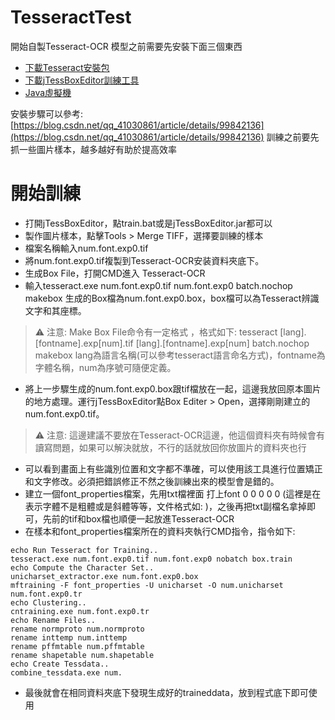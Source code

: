 # TesseractTest
開始自製Tesseract-OCR 模型之前需要先安裝下面三個東西
* [下載Tesseract安裝包](https://github.com/UB-Mannheim/tesseract/wiki)
* [下載jTessBoxEditor訓練工具](https://sourceforge.net/projects/vietocr/files/jTessBoxEditor/)
* [Java虛擬機](https://www.oracle.com/java/technologies/downloads/#java8)
  
安裝步驟可以參考: [https://blog.csdn.net/qq_41030861/article/details/99842136](https://blog.csdn.net/qq_41030861/article/details/99842136)
訓練之前要先抓一些圖片樣本，越多越好有助於提高效率

# 開始訓練
* 打開jTessBoxEditor，點train.bat或是jTessBoxEditor.jar都可以
* 製作圖片樣本，點擊Tools > Merge TIFF，選擇要訓練的樣本
* 檔案名稱輸入num.font.exp0.tif
*  將num.font.exp0.tif複製到Tesseract-OCR安装資料夾底下。
*  生成Box File，打開CMD進入 Tesseract-OCR
*  輸入tesseract.exe num.font.exp0.tif num.font.exp0 batch.nochop makebox 生成的Box檔為num.font.exp0.box，box檔可以為Tesseract辨識文字和其座標。
> ⚠️ 注意: Make Box File命令有一定格式 ，格式如下:
tesseract [lang].[fontname].exp[num].tif [lang].[fontname].exp[num] batch.nochop makebox
lang為語言名稱(可以參考tesseract語言命名方式)，fontname為字體名稱，num為序號可隨便定義。
* 將上一步驟生成的num.font.exp0.box跟tif檔放在一起，這邊我放回原本圖片的地方處理。運行jTessBoxEditor點Box Editer > Open，選擇剛剛建立的num.font.exp0.tif。
> ⚠️ 注意: 這邊建議不要放在Tesseract-OCR這邊，他這個資料夾有時候會有讀寫問題，如果可以解決就放，不行的話就放回你放圖片的資料夾也行
* 可以看到畫面上有些識別位置和文字都不準確，可以使用該工具進行位置矯正和文字修改。必須把錯誤修正不然之後訓練出來的模型會是錯的。
* 建立一個font_properties檔案，先用txt檔裡面 打上font 0 0 0 0 0 (這裡是在表示字體不是粗體或是斜體等等，文件格式如: <fontname> <italic> <bold> <fixed> <serif> <fraktur>)，之後再把txt副檔名拿掉即可，先前的tif和box檔也順便一起放進Tesseract-OCR
* 在樣本和font_properties檔案所在的資料夾執行CMD指令，指令如下:
```
echo Run Tesseract for Training..
tesseract.exe num.font.exp0.tif num.font.exp0 nobatch box.train
echo Compute the Character Set..
unicharset_extractor.exe num.font.exp0.box
mftraining -F font_properties -U unicharset -O num.unicharset num.font.exp0.tr
echo Clustering..
cntraining.exe num.font.exp0.tr
echo Rename Files..
rename normproto num.normproto
rename inttemp num.inttemp
rename pffmtable num.pffmtable
rename shapetable num.shapetable
echo Create Tessdata..
combine_tessdata.exe num.
```
* 最後就會在相同資料夾底下發現生成好的traineddata，放到程式底下即可使用
